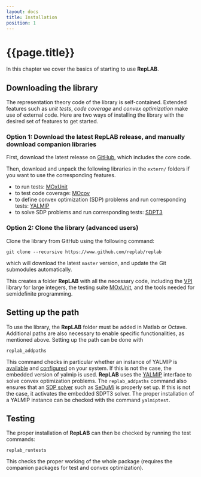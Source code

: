 ```yaml
---
layout: docs
title: Installation
position: 1
---
```


# {{page.title}}

In this chapter we cover the basics of starting to use **RepLAB**.
 
## Downloading the library

The representation theory code of the library is self-contained. Extended features such as *unit tests*, *code coverage* and *convex optimization* make use of external code. Here are two ways of installing the library with the desired set of features to get started.

### Option 1: Download the latest RepLAB release, and manually download companion libraries

First, download the latest release on [GitHub](https://www.github.com/replab/replab/releases), which includes the core code.

Then, download and unpack the following libraries in the `extern/` folders if you want to use the corresponding features.

- to run tests: [MOxUnit](https://github.com/MOxUnit/MOxUnit)
- to test code coverage: [MOcov](https://github.com/MOcov/MOcov)
- to define convex optimization (SDP) problems and run corresponding tests: [YALMIP](https://github.com/yalmip/YALMIP)
- to solve SDP problems and run corresponding tests: [SDPT3](https://github.com/sqlp/sdpt3)


### Option 2: Clone the library (advanced users)

Clone the library from GitHub using the following command:

```
git clone --recursive https://www.github.com/replab/replab
```

which will download the latest `master` version, and update the Git submodules automatically.

This creates a folder **RepLAB** with all the necessary code, including the [VPI](https://ch.mathworks.com/matlabcentral/fileexchange/22725-variable-precision-integer-arithmetic) library for large integers, the testing suite [MOxUnit](https://github.com/MOxUnit/MOxUnit), and the tools needed for semidefinite programming.


## Setting up the path

To use the library, the **RepLAB** folder must be added in Matlab or Octave. Additional paths are also necessary to enable specific functionalities, as mentioned above. Setting up the path can be done with
```
replab_addpaths
```

This command checks in particular whether an instance of YALMIP is  [available](https://yalmip.github.io/download/) and [configured](https://yalmip.github.io/tutorial/installation/) on your system. If this is not the case, the embedded version of yalmip is used. **RepLAB** uses the [YALMIP](https://yalmip.github.io) interface to solve convex optimization problems. The `replab_addpaths` command also ensures that an [SDP solver](https://yalmip.github.io/allsolvers/) such as [SeDuMi](https://github.com/SQLP/SeDuMi) is properly set up. If this is not the case, it activates the embedded SDPT3 solver. The proper installation of a YALMIP instance can be checked with the command `yalmiptest`.


## Testing

The proper installation of **RepLAB** can then be checked by running the test commands:

```
replab_runtests
```

This checks the proper working of the whole package (requires the companion packages for test and convex optimization).
